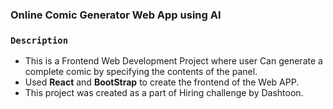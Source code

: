 ### Online Comic Generator Web App using AI

### `Description`

* This is a Frontend Web Development Project where user Can generate a complete comic by specifying the contents of the panel.
* Used **React** and **BootStrap** to create the frontend of the Web APP.
* This project was created as a part of Hiring challenge by Dashtoon.
